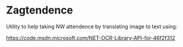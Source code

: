 # Zagtendence
Utility to help taking NW attendence by translating image to text using:

https://code.msdn.microsoft.com/NET-OCR-Library-API-for-46f2f312
